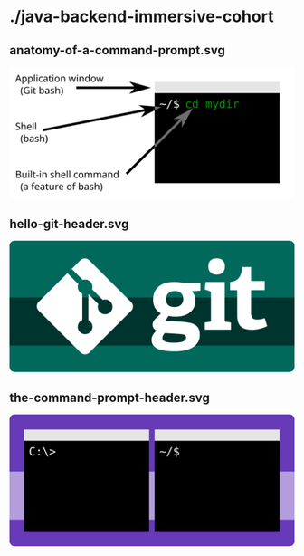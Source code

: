 # ./java-backend-immersive-cohort
 
## anatomy-of-a-command-prompt.svg
 
![anatomy-of-a-command-prompt.svg](anatomy-of-a-command-prompt.svg)
 
## hello-git-header.svg
 
![hello-git-header.svg](hello-git-header.svg)
 
## the-command-prompt-header.svg
 
![the-command-prompt-header.svg](the-command-prompt-header.svg)
 
